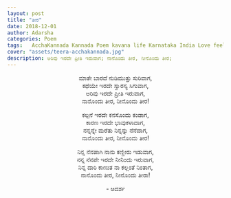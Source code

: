 ```yaml
---
layout: post
title: "ತೀರ"
date: 2018-12-01
author: Adarsha
categories: Poem
tags:	AcchaKannada Kannada Poem kavana life Karnataka India Love feelings heartbreak preethi Girl
cover: "assets/teera-acchakannada.jpg"
description: ಅರಿವು ಇರದೇ ಪ್ರೀತಿ ಇರುವಾಗ; ನಾನೊಂದು ತೀರ, ನೀನೊಂದು ತೀರ;
---
```


<p align ="center">ಮಾತೇ ಬಾರದೆ ನುಡಿಮುತ್ತು ಸುರಿವಾಗ,</br>
ಕಥೆಯೇ ಇರದೇ ಸ್ವಾರಸ್ಯ ಸಿಗುವಾಗ,</br>
ಅರಿವು ಇರದೇ ಪ್ರೀತಿ ಇರುವಾಗ,</br>
ನಾನೊಂದು ತೀರ, ನೀನೊಂದು ತೀರ!</p><!--more-->

<p align ="center">ಕಲ್ಪನೆ ಇರದೇ ಕನಸೊಂದು ಕಂಡಾಗ,</br>
ಕಾರಣ ಇರದೇ ಭಾವುಕಳಾದಾಗ,</br>
ನನ್ನನ್ನೇ ಮರೆತು ನಿನ್ನನ್ನು ನೆನೆದಾಗ,</br>
ನಾನೊಂದು ತೀರ, ನೀನೊಂದು ತೀರ!</p>

<p align ="center">ನಿನ್ನ ನೆನಪಾಗಿ ನಾನು ಕಣ್ಣೀರು ಇಡುವಾಗ,</br>
ನನ್ನ ನೆನಪೇ ಇರದೇ ನೀನಿಂದು ಇರುವಾಗ,</br>
ನಿನ್ನ ದಾರಿ ಕಾಣುತ ನಾ ಕಲ್ಲಂತೆ ನಿಂತಾಗ,</br>
ನಾನೊಂದು ತೀರ, ನೀನೊಂದು ತೀರಾ!</p>


<p align ="center">- ಆದರ್ಶ</p>
